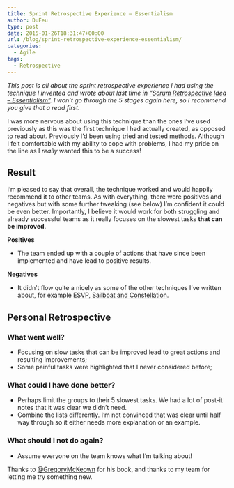 ```yaml
---
title: Sprint Retrospective Experience – Essentialism
author: DuFeu
type: post
date: 2015-01-26T18:31:47+00:00
url: /blog/sprint-retrospective-experience-essentialism/
categories:
  - Agile
tags:
  - Retrospective
---
```


_This post is all about the sprint retrospective experience I had using the technique I invented and wrote about last time in [&#8220;Scrum Retrospective Idea &#8211; Essentialism&#8221;][1]. I won&#8217;t go through the 5 stages again here, so I recommend you give that a read first._

I was more nervous about using this technique than the ones I&#8217;ve used previously as this was the first technique I had actually created, as opposed to read about. Previously I&#8217;d been using tried and tested methods. Although I felt comfortable with my ability to cope with problems, I had my pride on the line as I _really_ wanted this to be a success!

## Result

I&#8217;m pleased to say that overall, the technique worked and would happily recommend it to other teams. As with everything, there were positives and negatives but with some further tweaking (see below) I&#8217;m confident it could be even better. Importantly, I believe it would work for both struggling and already successful teams as it really focuses on the slowest tasks **that can be improved**.

**Positives**

- The team ended up with a couple of actions that have since been implemented and have lead to positive results.

**Negatives**

- It didn&#8217;t flow quite a nicely as some of the other techniques I&#8217;ve written about, for example [ESVP, Sailboat and Constellation][2].

## Personal Retrospective

### What went well?

- Focusing on slow tasks that can be improved lead to great actions and resulting improvements;
- Some painful tasks were highlighted that I never considered before;

### What could I have done better?

- Perhaps limit the groups to their 5 slowest tasks. We had a lot of post-it notes that it was clear we didn&#8217;t need.
- Combine the lists differently. I&#8217;m not convinced that was clear until half way through so it either needs more explanation or an example.

### What should I not do again?

- Assume everyone on the team knows what I&#8217;m talking about!

Thanks to [@GregoryMcKeown][3] for his book, and thanks to my team for letting me try something new.

[1]: http://localhost:8000/empty/sprint-retrospective-idea-essentialism/
[2]: http://localhost:8000/empty/wp-admin/post.php?post=210&action=edit
[3]: https://twitter.com/@GregoryMcKeown
